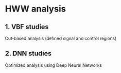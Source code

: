 # HWW analysis
## 1. VBF studies
Cut-based analysis (defined signal and control regions)
## 2. DNN studies
Optimized analysis using Deep Neural Networks
